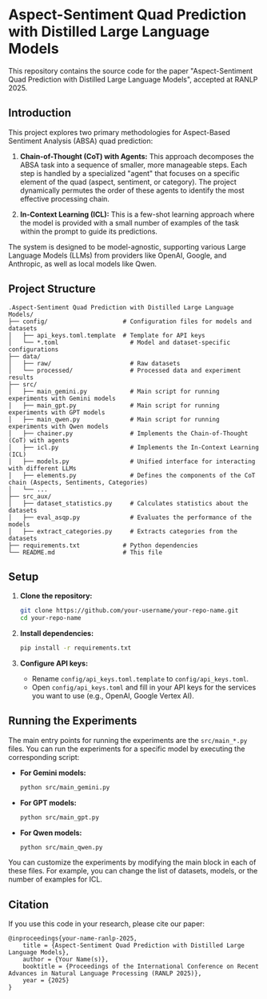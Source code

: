 # Aspect-Sentiment Quad Prediction with Distilled Large Language Models

This repository contains the source code for the paper "Aspect-Sentiment Quad Prediction with Distilled Large Language Models", accepted at RANLP 2025.

## Introduction

This project explores two primary methodologies for Aspect-Based Sentiment Analysis (ABSA) quad prediction:

1.  **Chain-of-Thought (CoT) with Agents:** This approach decomposes the ABSA task into a sequence of smaller, more manageable steps. Each step is handled by a specialized "agent" that focuses on a specific element of the quad (aspect, sentiment, or category). The project dynamically permutes the order of these agents to identify the most effective processing chain.

2.  **In-Context Learning (ICL):** This is a few-shot learning approach where the model is provided with a small number of examples of the task within the prompt to guide its predictions.

The system is designed to be model-agnostic, supporting various Large Language Models (LLMs) from providers like OpenAI, Google, and Anthropic, as well as local models like Qwen.

## Project Structure

```
.Aspect-Sentiment Quad Prediction with Distilled Large Language Models/
├── config/                     # Configuration files for models and datasets
│   ├── api_keys.toml.template  # Template for API keys
│   └── *.toml                    # Model and dataset-specific configurations
├── data/
│   ├── raw/                      # Raw datasets
│   └── processed/                # Processed data and experiment results
├── src/
│   ├── main_gemini.py            # Main script for running experiments with Gemini models
│   ├── main_gpt.py               # Main script for running experiments with GPT models
│   ├── main_qwen.py              # Main script for running experiments with Qwen models
│   ├── chainer.py                # Implements the Chain-of-Thought (CoT) with agents
│   ├── icl.py                    # Implements the In-Context Learning (ICL)
│   ├── models.py                 # Unified interface for interacting with different LLMs
│   ├── elements.py               # Defines the components of the CoT chain (Aspects, Sentiments, Categories)
│   └── ...
├── src_aux/
│   ├── dataset_statistics.py     # Calculates statistics about the datasets
│   ├── eval_asqp.py              # Evaluates the performance of the models
│   ├── extract_categories.py     # Extracts categories from the datasets
├── requirements.txt            # Python dependencies
└── README.md                   # This file
```

## Setup

1.  **Clone the repository:**

    ```bash
    git clone https://github.com/your-username/your-repo-name.git
    cd your-repo-name
    ```

2.  **Install dependencies:**

    ```bash
    pip install -r requirements.txt
    ```

3.  **Configure API keys:**

    *   Rename `config/api_keys.toml.template` to `config/api_keys.toml`.
    *   Open `config/api_keys.toml` and fill in your API keys for the services you want to use (e.g., OpenAI, Google Vertex AI).

## Running the Experiments

The main entry points for running the experiments are the `src/main_*.py` files. You can run the experiments for a specific model by executing the corresponding script:

*   **For Gemini models:**

    ```bash
    python src/main_gemini.py
    ```

*   **For GPT models:**

    ```bash
    python src/main_gpt.py
    ```

*   **For Qwen models:**

    ```bash
    python src/main_qwen.py
    ```

You can customize the experiments by modifying the main block in each of these files. For example, you can change the list of datasets, models, or the number of examples for ICL.

## Citation

If you use this code in your research, please cite our paper:

```
@inproceedings{your-name-ranlp-2025,
    title = {Aspect-Sentiment Quad Prediction with Distilled Large Language Models},
    author = {Your Name(s)},
    booktitle = {Proceedings of the International Conference on Recent Advances in Natural Language Processing (RANLP 2025)},
    year = {2025}
}
```
